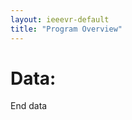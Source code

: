 ```yaml
---
layout: ieeevr-default
title: "Program Overview"
---
```


<h1>Data:</h1>

<script type="text/javascript">
    
    var txtFile = new XMLHttpRequest();
    txtFile.onload = function() {
        allText = txtFile.responseText;
        allTextLines = allText.split(/\r\n|\n/);

        for (var i = 0; i < allTextLines.length; i++) {
            document.body.innerHTML += allTextLines[i];
            document.body.innerHTML += '<br/>';
        }
    }

    txtFile.open("get", "http://ieeevr.org/2021/playground/data.csv", true);
    txtFile.send();

</script>



<p>End data</p>
